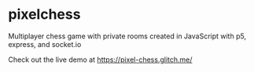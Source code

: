# pixelchess
Multiplayer chess game with private rooms created in JavaScript with p5, express, and socket.io

Check out the live demo at https://pixel-chess.glitch.me/
